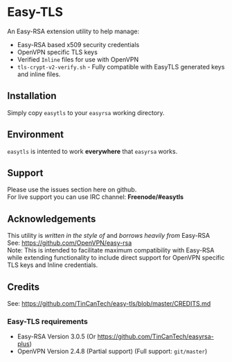 # Easy-TLS
An Easy-RSA extension utility to help manage:
+ Easy-RSA based x509 security credentials
+ OpenVPN specific TLS keys
+ Verified `Inline` files for use with OpenVPN
+ `tls-crypt-v2-verify.sh` - Fully compatible with EasyTLS generated keys and inline files.

## Installation
Simply copy `easytls` to your `easyrsa` working directory.

## Environment
`easytls` is intented to work **everywhere** that `easyrsa` works.

## Support
Please use the issues section here on github. <br>
For live support you can use IRC channel: **Freenode/#easytls**

## Acknowledgements
This utility is *written in the style of* and *borrows heavily from* Easy-RSA <br>
See: https://github.com/OpenVPN/easy-rsa <br>
Note: This is intended to facilitate maximum compatibility with Easy-RSA while extending functionality to include direct support for OpenVPN specific TLS keys and Inline credentials.

## Credits
See: https://github.com/TinCanTech/easy-tls/blob/master/CREDITS.md

### Easy-TLS requirements
+ Easy-RSA Version 3.0.5 (Or https://github.com/TinCanTech/easyrsa-plus)
+ OpenVPN Version 2.4.8 (Partial support) (Full support: `git/master`)
